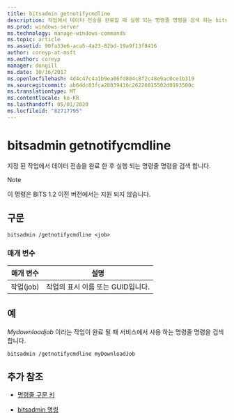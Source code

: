 ```yaml
---
title: bitsadmin getnotifycmdline
description: 작업에서 데이터 전송을 완료할 때 실행 되는 명령줄 명령을 검색 하는 bitsadmin getnotifycmdline 명령에 대 한 참조 항목입니다.
ms.prod: windows-server
ms.technology: manage-windows-commands
ms.topic: article
ms.assetid: 90fa33e6-aca5-4a23-82bd-19a9f13f8416
author: coreyp-at-msft
ms.author: coreyp
manager: dongill
ms.date: 10/16/2017
ms.openlocfilehash: 4d4c47c4a1b9ea06fd804c8f2c48e9ac0ce1b319
ms.sourcegitcommit: ab64dc83fca28039416c26226815502d0193500c
ms.translationtype: MT
ms.contentlocale: ko-KR
ms.lasthandoff: 05/01/2020
ms.locfileid: "82717795"
---
```

# <a name="bitsadmin-getnotifycmdline"></a>bitsadmin getnotifycmdline

지정 된 작업에서 데이터 전송을 완료 한 후 실행 되는 명령줄 명령을 검색 합니다.

> [!NOTE]
> 이 명령은 BITS 1.2 이전 버전에서는 지원 되지 않습니다.

## <a name="syntax"></a>구문

```
bitsadmin /getnotifycmdline <job>
```

### <a name="parameters"></a>매개 변수

| 매개 변수 | 설명 |
| -------------- | -------------- |
| 작업(job) | 작업의 표시 이름 또는 GUID입니다. |

## <a name="examples"></a>예

*Mydownloadjob* 이라는 작업이 완료 될 때 서비스에서 사용 하는 명령줄 명령을 검색 합니다.

```
bitsadmin /getnotifycmdline myDownloadJob
```

## <a name="additional-references"></a>추가 참조

- [명령줄 구문 키](command-line-syntax-key.md)

- [bitsadmin 명령](bitsadmin.md)

